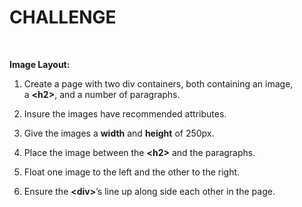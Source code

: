 CHALLENGE
=========

 

**Image Layout:**

1.  Create a page with two div containers, both containing an image,
    a **\<h2\>**, and a number of paragraphs.

2.  Insure the images have recommended attributes.

3.  Give the images a **width** and **height** of 250px.

4.  Place the image between the **\<h2\>** and the paragraphs.

5.  Float one image to the left and the other to the right.

6.  Ensure the **\<div\>**’s line up along side each other in the page.
